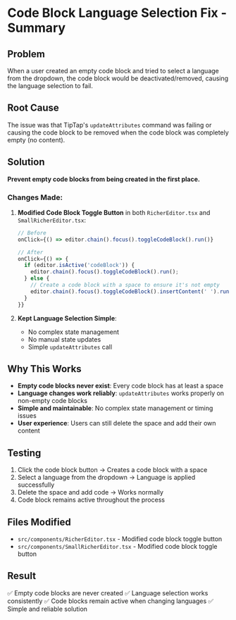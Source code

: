 # Code Block Language Selection Fix - Summary

## Problem
When a user created an empty code block and tried to select a language from the dropdown, the code block would be deactivated/removed, causing the language selection to fail.

## Root Cause
The issue was that TipTap's `updateAttributes` command was failing or causing the code block to be removed when the code block was completely empty (no content).

## Solution
**Prevent empty code blocks from being created in the first place.**

### Changes Made:

1. **Modified Code Block Toggle Button** in both `RicherEditor.tsx` and `SmallRicherEditor.tsx`:
   ```typescript
   // Before
   onClick={() => editor.chain().focus().toggleCodeBlock().run()}

   // After
   onClick={() => {
     if (editor.isActive('codeBlock')) {
       editor.chain().focus().toggleCodeBlock().run();
     } else {
       // Create a code block with a space to ensure it's not empty
       editor.chain().focus().toggleCodeBlock().insertContent(' ').run();
     }
   }}
   ```

2. **Kept Language Selection Simple**:
   - No complex state management
   - No manual state updates
   - Simple `updateAttributes` call

## Why This Works
- **Empty code blocks never exist**: Every code block has at least a space
- **Language changes work reliably**: `updateAttributes` works properly on non-empty code blocks
- **Simple and maintainable**: No complex state management or timing issues
- **User experience**: Users can still delete the space and add their own content

## Testing
1. Click the code block button → Creates a code block with a space
2. Select a language from the dropdown → Language is applied successfully
3. Delete the space and add code → Works normally
4. Code block remains active throughout the process

## Files Modified
- `src/components/RicherEditor.tsx` - Modified code block toggle button
- `src/components/SmallRicherEditor.tsx` - Modified code block toggle button

## Result
✅ Empty code blocks are never created
✅ Language selection works consistently
✅ Code blocks remain active when changing languages
✅ Simple and reliable solution